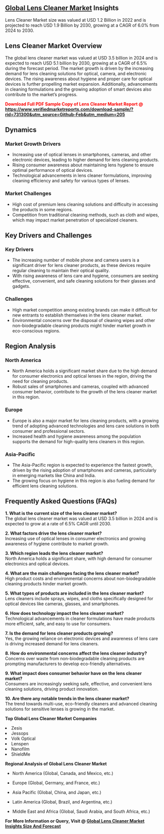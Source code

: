 <h2><a href="https://www.verifiedmarketreports.com/download-sample/?rid=731300&amp;utm_source=Github&amp;utm_medium=205" target="_blank">Global Lens Cleaner Market</a> Insights</h2><p>Lens Cleaner Market size was valued at USD 1.2 Billion in 2022 and is projected to reach USD 1.9 Billion by 2030, growing at a CAGR of 6.0% from 2024 to 2030.</p><p> <h2>Lens Cleaner Market Overview</h2> <p>The global lens cleaner market was valued at USD 3.5 billion in 2024 and is expected to reach USD 5.1 billion by 2030, growing at a CAGR of 6.5% during the forecast period. The market growth is driven by the increasing demand for lens cleaning solutions for optical, camera, and electronic devices. The rising awareness about hygiene and proper care for optical devices is further propelling market expansion. Additionally, advancements in cleaning formulations and the growing adoption of smart devices also contribute to the market’s progress.</p> <p><strong><p><span class=""><span style="color: #ff0000;"><strong>Download Full PDF Sample Copy of Lens Cleaner Market Report</strong> @ </span><a href="https://www.verifiedmarketreports.com/download-sample/?rid=731300&amp;utm_source=Github-Feb&amp;utm_medium=205" target="_blank">https://www.verifiedmarketreports.com/download-sample/?rid=731300&amp;utm_source=Github-Feb&amp;utm_medium=205</a></span></p></strong></p> <h2>Dynamics</h2> <h3>Market Growth Drivers</h3> <ul> <li>Increasing use of optical lenses in smartphones, cameras, and other electronic devices, leading to higher demand for lens cleaning products.</li> <li>Rising consumer awareness about maintaining lens hygiene to ensure optimal performance of optical devices.</li> <li>Technological advancements in lens cleaner formulations, improving cleaning efficiency and safety for various types of lenses.</li> </ul> <h3>Market Challenges</h3> <ul> <li>High cost of premium lens cleaning solutions and difficulty in accessing the products in some regions.</li> <li>Competition from traditional cleaning methods, such as cloth and wipes, which may impact market penetration of specialized cleaners.</li> </ul> <h2>Key Drivers and Challenges</h2> <h3>Key Drivers</h3> <ul> <li>The increasing number of mobile phone and camera users is a significant driver for lens cleaner products, as these devices require regular cleaning to maintain their optical quality.</li> <li>With rising awareness of lens care and hygiene, consumers are seeking effective, convenient, and safe cleaning solutions for their glasses and gadgets.</li> </ul> <h3>Challenges</h3> <ul> <li>High market competition among existing brands can make it difficult for new entrants to establish themselves in the lens cleaner market.</li> <li>Environmental concerns over the disposal of cleaning wipes and other non-biodegradable cleaning products might hinder market growth in eco-conscious regions.</li> </ul> <h2>Region Analysis</h2> <h3>North America</h3> <ul> <li>North America holds a significant market share due to the high demand for consumer electronics and optical lenses in the region, driving the need for cleaning products.</li> <li>Robust sales of smartphones and cameras, coupled with advanced consumer behavior, contribute to the growth of the lens cleaner market in this region.</li> </ul> <h3>Europe</h3> <ul> <li>Europe is also a major market for lens cleaning products, with a growing trend of adopting advanced technologies and lens care solutions in both consumer and professional sectors.</li> <li>Increased health and hygiene awareness among the population supports the demand for high-quality lens cleaners in this region.</li> </ul> <h3>Asia-Pacific</h3> <ul> <li>The Asia-Pacific region is expected to experience the fastest growth, driven by the rising adoption of smartphones and cameras, particularly in emerging markets like China and India.</li> <li>The growing focus on hygiene in this region is also fueling demand for efficient lens cleaning solutions.</li> </ul> <h2>Frequently Asked Questions (FAQs)</h2> <p><strong>1. What is the current size of the lens cleaner market?</strong><br>The global lens cleaner market was valued at USD 3.5 billion in 2024 and is expected to grow at a rate of 6.5% CAGR until 2030.</p> <p><strong>2. What factors drive the lens cleaner market?</strong><br>Increasing use of optical lenses in consumer electronics and growing awareness of hygiene contribute to market growth.</p> <p><strong>3. Which region leads the lens cleaner market?</strong><br>North America holds a significant share, with high demand for consumer electronics and optical devices.</p> <p><strong>4. What are the main challenges facing the lens cleaner market?</strong><br>High product costs and environmental concerns about non-biodegradable cleaning products hinder market growth.</p> <p><strong>5. What types of products are included in the lens cleaner market?</strong><br>Lens cleaners include sprays, wipes, and cloths specifically designed for optical devices like cameras, glasses, and smartphones.</p> <p><strong>6. How does technology impact the lens cleaner market?</strong><br>Technological advancements in cleaner formulations have made products more efficient, safe, and easy to use for consumers.</p> <p><strong>7. Is the demand for lens cleaner products growing?</strong><br>Yes, the growing reliance on electronic devices and awareness of lens care is driving increased demand for lens cleaners.</p> <p><strong>8. How do environmental concerns affect the lens cleaner industry?</strong><br>Concerns over waste from non-biodegradable cleaning products are prompting manufacturers to develop eco-friendly alternatives.</p> <p><strong>9. What impact does consumer behavior have on the lens cleaner market?</strong><br>Consumers are increasingly seeking safe, effective, and convenient lens cleaning solutions, driving product innovation.</p> <p><strong>10. Are there any notable trends in the lens cleaner market?</strong><br>The trend towards multi-use, eco-friendly cleaners and advanced cleaning solutions for sensitive lenses is growing in the market.</p> </p><p><strong>Top Global Lens Cleaner Market Companies</strong></p><div data-test-id=""><p><li>Zesis</li><li> Jessops</li><li> Volk Optical</li><li> Lenspen</li><li> Nanofilm</li><li> ShieldMe</li></p><div><strong>Regional Analysis of&nbsp;Global Lens Cleaner Market</strong></div><ul><li dir="ltr"><p dir="ltr">North America&nbsp;(Global, Canada, and Mexico, etc.)</p></li><li dir="ltr"><p dir="ltr">Europe (Global, Germany, and France, etc.)</p></li><li dir="ltr"><p dir="ltr">Asia Pacific&nbsp;(Global, China, and Japan, etc.)</p></li><li dir="ltr"><p dir="ltr">Latin America&nbsp;(Global, Brazil, and Argentina, etc.)</p></li><li dir="ltr">Middle East and Africa&nbsp;(Global, Saudi Arabia, and South Africa, etc.)</li></ul><p><strong>For More Information or Query, Visit @&nbsp;</strong><strong><a href="https://www.verifiedmarketreports.com/product/lens-cleaner-market/?utm_source=Github&amp;utm_medium=205" target="_blank">Global Lens Cleaner Market Insights Size And Forecast</a></strong></p></div>

